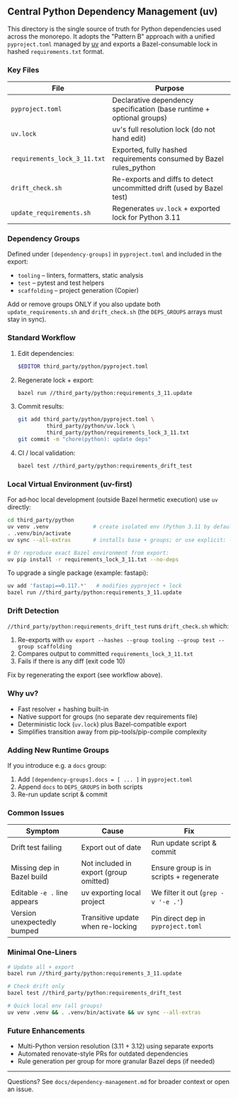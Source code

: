 ## Central Python Dependency Management (uv)

This directory is the single source of truth for Python dependencies used across the monorepo. It adopts the "Pattern B" approach with a unified `pyproject.toml` managed by [uv](https://github.com/astral-sh/uv) and exports a Bazel-consumable lock in hashed `requirements.txt` format.

### Key Files

| File | Purpose |
|------|---------|
| `pyproject.toml` | Declarative dependency specification (base runtime + optional groups) |
| `uv.lock` | uv's full resolution lock (do not hand edit) |
| `requirements_lock_3_11.txt` | Exported, fully hashed requirements consumed by Bazel rules_python |
| `drift_check.sh` | Re-exports and diffs to detect uncommitted drift (used by Bazel test) |
| `update_requirements.sh` | Regenerates `uv.lock` + exported lock for Python 3.11 |

### Dependency Groups

Defined under `[dependency-groups]` in `pyproject.toml` and included in the export:

* `tooling` – linters, formatters, static analysis
* `test` – pytest and test helpers
* `scaffolding` – project generation (Copier)

Add or remove groups ONLY if you also update both `update_requirements.sh` and `drift_check.sh` (the `DEPS_GROUPS` arrays must stay in sync).

### Standard Workflow

1. Edit dependencies:
	```bash
	$EDITOR third_party/python/pyproject.toml
	```
2. Regenerate lock + export:
	```bash
	bazel run //third_party/python:requirements_3_11.update
	```
3. Commit results:
	```bash
	git add third_party/python/pyproject.toml \
			 third_party/python/uv.lock \
			 third_party/python/requirements_lock_3_11.txt
	git commit -m "chore(python): update deps"
	```
4. CI / local validation:
	```bash
	bazel test //third_party/python:requirements_drift_test
	```

### Local Virtual Environment (uv-first)

For ad‑hoc local development (outside Bazel hermetic execution) use `uv` directly:

```bash
cd third_party/python
uv venv .venv              # create isolated env (Python 3.11 by default)
. .venv/bin/activate
uv sync --all-extras       # installs base + groups; or use explicit: --group tooling --group test

# Or reproduce exact Bazel environment from export:
uv pip install -r requirements_lock_3_11.txt --no-deps
```

To upgrade a single package (example: fastapi):

```bash
uv add 'fastapi==0.117.*'   # modifies pyproject + lock
bazel run //third_party/python:requirements_3_11.update
```

### Drift Detection

`//third_party/python:requirements_drift_test` runs `drift_check.sh` which:

1. Re-exports with `uv export --hashes --group tooling --group test --group scaffolding`
2. Compares output to committed `requirements_lock_3_11.txt`
3. Fails if there is any diff (exit code 10)

Fix by regenerating the export (see workflow above).

### Why uv?

* Fast resolver + hashing built-in
* Native support for groups (no separate dev requirements file)
* Deterministic lock (`uv.lock`) plus Bazel-compatible export
* Simplifies transition away from pip-tools/pip-compile complexity

### Adding New Runtime Groups

If you introduce e.g. a `docs` group:
1. Add `[dependency-groups].docs = [ ... ]` in `pyproject.toml`
2. Append `docs` to `DEPS_GROUPS` in both scripts
3. Re-run update script & commit

### Common Issues

| Symptom | Cause | Fix |
|---------|-------|-----|
| Drift test failing | Export out of date | Run update script & commit |
| Missing dep in Bazel build | Not included in export (group omitted) | Ensure group is in scripts + regenerate |
| Editable `-e .` line appears | uv exporting local project | We filter it out (`grep -v '-e .'`) |
| Version unexpectedly bumped | Transitive update when re-locking | Pin direct dep in `pyproject.toml` |

### Minimal One-Liners

```bash
# Update all + export
bazel run //third_party/python:requirements_3_11.update

# Check drift only
bazel test //third_party/python:requirements_drift_test

# Quick local env (all groups)
uv venv .venv && . .venv/bin/activate && uv sync --all-extras
```

### Future Enhancements

* Multi-Python version resolution (3.11 + 3.12) using separate exports
* Automated renovate-style PRs for outdated dependencies
* Rule generation per group for more granular Bazel deps (if needed)

---
Questions? See `docs/dependency-management.md` for broader context or open an issue.
